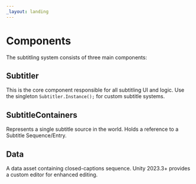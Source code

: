 ```yaml
---
_layout: landing
---
```


# Components
The subtitling system consists of three main components:

## Subtitler
This is the core component responsible for all subtitling UI and logic. Use the singleton `Subtitler.Instance();` for custom subtitle systems.

## SubtitleContainers
Represents a single subtitle source in the world. Holds a reference to a Subtitle Sequence/Entry.

## Data
A data asset containing closed-captions sequence. Unity 2023.3+ provides a custom editor for enhanced editing.



